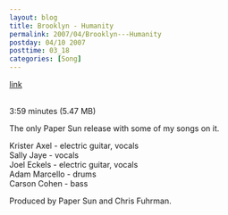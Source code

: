 ```yaml
---
layout: blog
title: Brooklyn - Humanity
permalink: 2007/04/Brooklyn---Humanity
postday: 04/10 2007
posttime: 03_18
categories: [Song]
---
```


<a href="http://kristeraxel.com/media/vault/01brooklyn.mp3">link</a>

<br />3:59 minutes (5.47 MB)<p>The only Paper Sun release with some of my songs on it.</p>
<p>Krister Axel - electric guitar, vocals<br />
Sally Jaye - vocals<br />
Joel Eckels - electric guitar, vocals<br />
Adam Marcello - drums<br />
Carson Cohen - bass</p>
<p>Produced by Paper Sun and Chris Fuhrman.</p>
